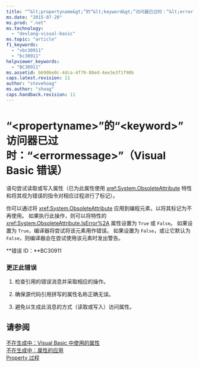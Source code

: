 ```yaml
---
title: "“&lt;propertyname&gt;”的“&lt;keyword&gt;”访问器已过时：“&lt;errormessage&gt;”（Visual Basic 错误） | Microsoft Docs"
ms.date: "2015-07-20"
ms.prod: ".net"
ms.technology: 
  - "devlang-visual-basic"
ms.topic: "article"
f1_keywords: 
  - "vbc30911"
  - "bc30911"
helpviewer_keywords: 
  - "BC30911"
ms.assetid: b690be0c-4dca-4f79-88ed-4ee3e3f1f90b
caps.latest.revision: 11
author: "stevehoag"
ms.author: "shoag"
caps.handback.revision: 11
---
```

# “&lt;propertyname&gt;”的“&lt;keyword&gt;”访问器已过时：“&lt;errormessage&gt;”（Visual Basic 错误）
语句尝试读取或写入属性（已为此属性使用 <xref:System.ObsoleteAttribute> 特性和将其视为错误的指令对相应过程进行了标记）。  
  
 你可以通过将 <xref:System.ObsoleteAttribute> 应用到编程元素，以将其标记为不再使用。 如果执行此操作，则可以将特性的 <xref:System.ObsoleteAttribute.IsError%2A> 属性设置为 `True` 或 `False`。 如果设置为 `True`，编译器将尝试将该元素用作错误。 如果设置为 `False`，或让它默认为 `False`，则编译器会在尝试使用该元素时发出警告。  
  
 **错误 ID：**BC30911  
  
### 更正此错误  
  
1.  检查引用的错误消息并采取相应的操作。  
  
2.  确保源代码引用拼写的属性名称正确无误。  
  
3.  避免以生成此消息的方式（读取或写入）访问属性。  
  
## 请参阅  
 [不在生成中：Visual Basic 中使用的属性](http://msdn.microsoft.com/zh-cn/22231318-8a40-49af-9245-e0aab723563b)   
 [不在生成中：属性的应用](http://msdn.microsoft.com/zh-cn/2b1703ed-4437-49b3-bc0b-568094324f47)   
 [Property 过程](../../visual-basic/programming-guide/language-features/procedures/property-procedures.md)